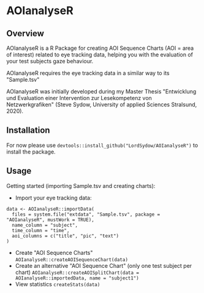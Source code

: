 # AOIanalyseR

## Overview

AOIanalyseR is a R Package for creating AOI Sequence Charts (AOI = area of interest) related to eye tracking data, helping you with the evaluation of your test subjects gaze behaviour. 

AOIanalyseR requires the eye tracking data in a similar way to its "Sample.tsv"

AOIanalyseR was initially developed during my Master Thesis "Entwicklung und Evaluation einer Intervention zur Lesekompetenz von Netzwerkgrafiken" (Steve Sydow, University of applied Sciences Stralsund, 2020).

## Installation

For now please use `devtools::install_github("LordSydow/AOIanalyseR")` to install the package.

## Usage 

Getting started (importing Sample.tsv and creating charts):

* Import your eye tracking data: 
```
data <- AOIanalyseR::importData(
  files = system.file("extdata", "Sample.tsv", package = "AOIanalyseR", mustWork = TRUE),
  name_column = "subject",
  time_column = "time",
  aoi_columns = c("title", "pic", "text")
)
```
* Create "AOI Sequence Charts"  
`AOIanalyseR::createAOISequenceChart(data)`
* Create an alternative "AOI Sequence Chart" (only one test subject per chart)
`AOIanalyseR::createAOISplitChart(data = AOIanalyseR::importedData, name = "subject1")`
* View statistics
`createStats(data)`
